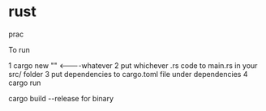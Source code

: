 # rust
prac

To run 

1 cargo new "" <----whatever
2 put whichever .rs code to main.rs in your src/ folder
3 put dependencies to cargo.toml file under dependencies
4 cargo run

cargo build --release for binary
